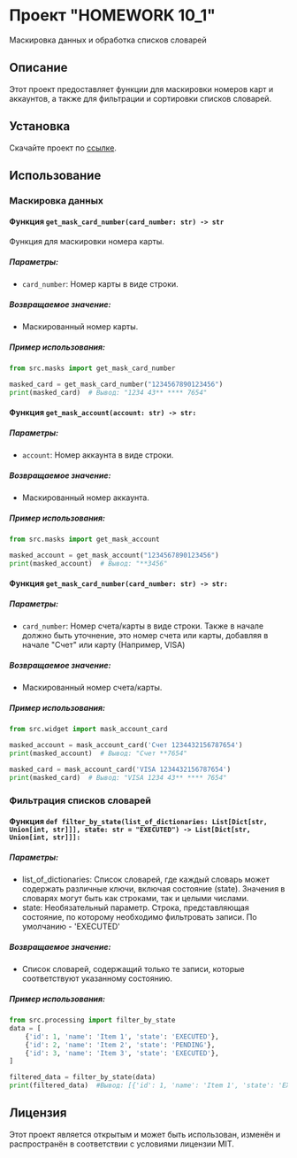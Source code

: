 # Проект "HOMEWORK 10_1"

Маскировка данных и обработка списков словарей

## Описаниe

Этот проект предоставляет функции для маскировки номеров карт и аккаунтов, а также для фильтрации и сортировки списков словарей.

## Установка

Скачайте проект по [ссылке](https://github.com/BrovkinAndrey1337/pycharmDZ.git).

## Использование

### Маскировка данных

#### Функция `get_mask_card_number(card_number: str) -> str`
Функция для маскировки номера карты.

##### Параметры:
- `card_number`: Номер карты в виде строки.

##### Возвращаемое значение:
- Маскированный номер карты.

##### Пример использования:
```python
from src.masks import get_mask_card_number

masked_card = get_mask_card_number("1234567890123456")
print(masked_card)  # Вывод: "1234 43** **** 7654"
```
#### Функция `get_mask_account(account: str) -> str:`

##### Параметры:
- `account`: Номер аккаунта в виде строки.

##### Возвращаемое значение:
- Маскированный номер аккаунта.

##### Пример использования:
```python
from src.masks import get_mask_account

masked_account = get_mask_account("1234567890123456")
print(masked_account)  # Вывод: "**3456"
```
#### Функция `get_mask_card_number(card_number: str) -> str:`

##### Параметры:
- `card_number`: Номер счета/карты в виде строки. Также в начале должно быть уточнение, это номер счета или карты, добавляя в начале "Счет" или карту (Например, VISA)

##### Возвращаемое значение:
- Маскированный номер счета/карты.

##### Пример использования:
```python
from src.widget import mask_account_card

masked_account = mask_account_card('Счет 1234432156787654')
print(masked_account)  # Вывод: "Счет **7654"

masked_card = mask_account_card('VISA 1234432156787654')
print(masked_card)  # Вывод: "VISA 1234 43** **** 7654"
```
### Фильтрация списков словарей
#### Функция `def filter_by_state(list_of_dictionaries: List[Dict[str, Union[int, str]]], state: str = "EXECUTED") -> List[Dict[str, Union[int, str]]]:`

##### Параметры:
- list_of_dictionaries: Список словарей, где каждый словарь может содержать различные ключи, включая состояние (state). Значения в словарях могут быть как строками, так и целыми числами.
- state: Необязательный параметр. Строка, представляющая состояние, по которому необходимо фильтровать записи. По умолчанию - 'EXECUTED'
##### Возвращаемое значение:
- Список словарей, содержащий только те записи, которые соответствуют указанному состоянию.

##### Пример использования:
```python
from src.processing import filter_by_state
data = [
    {'id': 1, 'name': 'Item 1', 'state': 'EXECUTED'},
    {'id': 2, 'name': 'Item 2', 'state': 'PENDING'},
    {'id': 3, 'name': 'Item 3', 'state': 'EXECUTED'},
]

filtered_data = filter_by_state(data)
print(filtered_data)  #Вывод: [{'id': 1, 'name': 'Item 1', 'state': 'EXECUTED'}, {'id': 3, 'name': 'Item 3', 'state': 'EXECUTED'}]
```
## Лицензия
Этот проект является открытым и может быть использован, изменён и распространён в соответствии с условиями лицензии MIT.